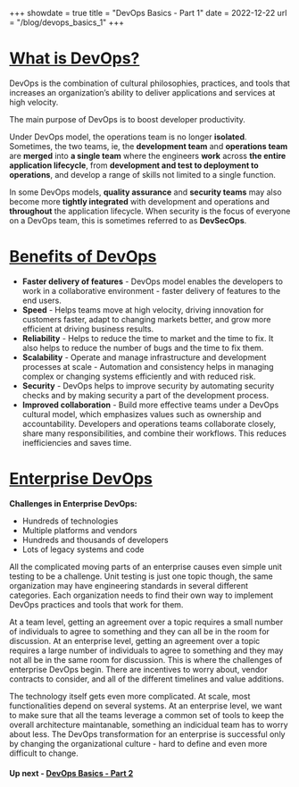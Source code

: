 +++
showdate = true
title = "DevOps Basics - Part 1"
date = 2022-12-22
url = "/blog/devops_basics_1"
+++

# [What is DevOps?](#what_is_devops)

DevOps is the combination of cultural philosophies, practices, and tools that increases an organization’s ability to deliver applications and services at high velocity. 

The main purpose of DevOps is to boost developer productivity. 

Under DevOps model, the operations team is no longer **isolated**. Sometimes, the two teams, ie, the **development team** and **operations team** are **merged** into **a single team** where the engineers **work** across **the entire application lifecycle**, from **development and test to deployment to operations**, and develop a range of skills not limited to a single function.

In some DevOps models, **quality assurance** and **security teams** may also become more **tightly integrated** with development and operations and **throughout** the application lifecycle. When security is the focus of everyone on a DevOps team, this is sometimes referred to as **DevSecOps**.

# [Benefits of DevOps](#benefits_of_devops)

- **Faster delivery of features** - DevOps model enables the developers to work in a collaborative environment - faster delivery of features to the end users.
- **Speed** - Helps teams move at high velocity, driving innovation for customers faster, adapt to changing markets better, and grow more efficient at driving business results.
- **Reliability** - Helps to reduce the time to market and the time to fix. It also helps to reduce the number of bugs and the time to fix them.
- **Scalability** - Operate and manage infrastructure and development processes at scale - Automation and consistency helps in managing complex or changing systems efficiently and with reduced risk.
- **Security** - DevOps helps to improve security by automating security checks and by making security a part of the development process.
- **Improved collaboration** - Build more effective teams under a DevOps cultural model, which emphasizes values such as ownership and accountability. Developers and operations teams collaborate closely, share many responsibilities, and combine their workflows. This reduces inefficiencies and saves time.

# [Enterprise DevOps](#enterprise_devops)

**Challenges in Enterprise DevOps:**
-   Hundreds of technologies
-   Multiple platforms and vendors
-   Hundreds and thousands of developers
-   Lots of legacy systems and code

All the complicated moving parts of an enterprise causes even simple unit testing to be a challenge. Unit testing is just one topic though, the same organization may have engineering standards in several different categories. Each organization needs to find their own way to implement DevOps practices and tools that work for them.

At a team level, getting an agreement over a topic requires a small number of individuals to agree to something and they can all be in the room for discussion. At an enterprise level, getting an agreement over a topic requires a large number of individuals to agree to something and they may not all be in the same room for discussion. This is where the challenges of enterprise DevOps begin. There are incentives to worry about, vendor contracts to consider, and all of the different timelines and value additions.

The technology itself gets even more complicated. At scale, most functionalities depend on several systems. At an enterprise level, we want to make sure that all the teams leverage a common set of tools to keep the overall architecture maintanable, something an indicidual team has to worry about less. The DevOps transformation for an enterprise is successful only by changing the organizational culture - hard to define and even more difficult to change. 

#### Up next - [DevOps Basics - Part 2](/blog/devops_basics_2)